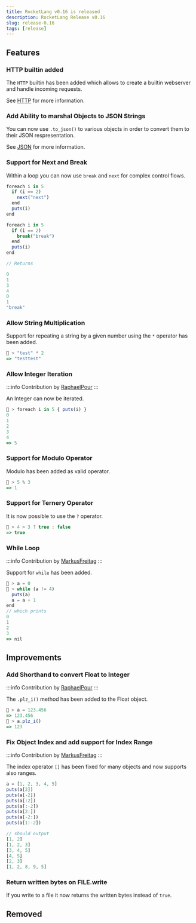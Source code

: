 ```yaml
---
title: RocketLang v0.16 is released
description: RocketLang Release v0.16
slug: release-0.16
tags: [release]
---
```

## Features
### HTTP builtin added
The `HTTP` builtin has been added which allows to create a builtin webserver
and handle incoming requests.

See [HTTP](/docs/literals/http) for more information.

### Add Ability to marshal Objects to JSON Strings
You can now use `.to_json()` to various objects in order to convert them to
their JSON respresentation.

See [JSON](/docs/literals/json) for more information.

### Support for Next and Break
Within a loop you can now use `break` and `next` for complex control flows.

```js
foreach i in 5
  if (i == 2)
    next("next")
  end
  puts(i)
end

foreach i in 5
  if (i == 2)
    break("break")
  end
  puts(i)
end

// Returns

0
1
3
4
0
1
"break"
```

### Allow String Multiplication
Support for repeating a string by a given number using the `*` operator has been added.

```js
🚀 > "test" * 2
=> "testtest"
```

### Allow Integer Iteration
:::info
Contribution by [RaphaelPour](https://github.com/RaphaelPour)
:::

An Integer can now be iterated.

```js
🚀 > foreach i in 5 { puts(i) }
0
1
2
3
4
=> 5
```

### Support for Modulo Operator
Modulo has been added as valid operator.

```js
🚀 > 5 % 3
=> 1
```

### Support for Ternery Operator
It is now possible to use the `?` operator.

```js
🚀 > 4 > 3 ? true : false
=> true
```

### While Loop
:::info
Contribution by [MarkusFreitag](https://github.com/MarkusFreitag)
:::

Support for `while` has been added.

```js
🚀 > a = 0
🚀 > while (a != 4)
  puts(a)
  a = a + 1
end
// which prints
0
1
2
3
=> nil
```

## Improvements
### Add Shorthand to convert Float to Integer
:::info
Contribution by [RaphaelPour](https://github.com/RaphaelPour)
:::

The `.plz_i()` method has been added to the Float object.

```js
🚀 > a = 123.456
=> 123.456
🚀 > a.plz_i()
=> 123
```

### Fix Object Index and add support for Index Range
:::info
Contribution by [MarkusFreitag](https://github.com/MarkusFreitag)
:::

The index operator `[]` has been fixed for many objects and now supports also ranges.

```js
a = [1, 2, 3, 4, 5]
puts(a[2])
puts(a[-2])
puts(a[:2])
puts(a[:-2])
puts(a[2:])
puts(a[-2:])
puts(a[1:-2])

// should output
[1, 2]
[1, 2, 3]
[3, 4, 5]
[4, 5]
[2, 3]
[1, 2, 8, 9, 5]
```

### Return written bytes on FILE.write
If you write to a file it now returns the written bytes instead of `true`.


## Removed